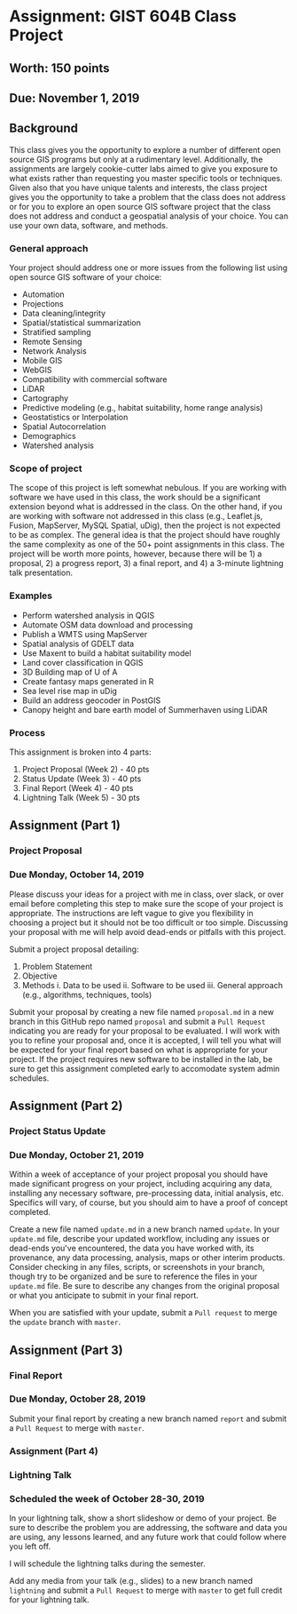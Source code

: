 # Assignment: GIST 604B Class Project
## Worth: 150 points
## Due: November 1, 2019

## Background
This class gives you the opportunity to explore a number of different open source GIS programs but only at a rudimentary level. Additionally, the assignments are largely cookie-cutter labs aimed to give you exposure to what exists rather than requesting you master specific tools or techniques. Given also that you have unique talents and interests, the class project gives you the opportunity to take a problem that the class does not address or for you to explore an open source GIS software project that the class does not address and conduct a geospatial analysis of your choice. You can use your own data, software, and methods.

### General approach

Your project should address one or more issues from the following list using open source GIS software of your choice:
- Automation
- Projections
- Data cleaning/integrity
- Spatial/statistical summarization
- Stratified sampling
- Remote Sensing
- Network Analysis
- Mobile GIS
- WebGIS
- Compatibility with commercial software
- LiDAR
- Cartography
- Predictive modeling (e.g., habitat suitability, home range analysis)
- Geostatistics or Interpolation
- Spatial Autocorrelation
- Demographics
- Watershed analysis

### Scope of project
The scope of this project is left somewhat nebulous. If you are working with software we have used in this class, the work should be a significant extension beyond what is addressed in the class. On the other hand, if you are working with software not addressed in this class (e.g., Leaflet.js, Fusion, MapServer, MySQL Spatial, uDig), then the project is not expected to be as complex. The general idea is that the project should have roughly the same complexity as one of the 50+ point assignments in this class. The project will be worth more points, however, because there will be 1) a proposal, 2) a progress report, 3) a final report, and 4) a 3-minute lightning talk presentation. 

### Examples
- Perform watershed analysis in QGIS
- Automate OSM data download and processing
- Publish a WMTS using MapServer
- Spatial analysis of GDELT data
- Use Maxent to build a habitat suitability model
- Land cover classification in QGIS
- 3D Building map of U of A
- Create fantasy maps generated in R
- Sea level rise map in uDig
- Build an address geocoder in PostGIS
- Canopy height and bare earth model of Summerhaven using LiDAR

### Process
This assignment is broken into 4 parts:
1) Project Proposal (Week 2) - 40 pts
2) Status Update (Week 3) - 40 pts
3) Final Report (Week 4) - 40 pts
4) Lightning Talk (Week 5) - 30 pts

## Assignment (Part 1) 
### Project Proposal
### Due Monday, October 14, 2019

Please discuss your ideas for a project with me in class, over slack, or over email before completing this step to make sure the scope of your project is appropriate. The instructions are left vague to give you flexibility in choosing a project but it should not be too difficult or too simple. Discussing your proposal with me will help avoid dead-ends or pitfalls with this project.

Submit a project proposal detailing:
1. Problem Statement
2. Objective
3. Methods
 i. Data to be used
 ii. Software to be used
 iii. General approach (e.g., algorithms, techniques, tools)

Submit your proposal by creating a new file named `proposal.md` in a new branch in this GitHub repo named `proposal` and submit a `Pull Request` indicating you are ready for your proposal to be evaluated. I will work with you to refine your proposal and, once it is accepted, I will tell you what will be expected for your final report based on what is appropriate for your project. If the project requires new software to be installed in the lab, be sure to get this assignment completed early to accomodate system admin schedules.
 
## Assignment (Part 2)
### Project Status Update
### Due Monday, October 21, 2019

Within a week of acceptance of your project proposal you should have made significant progress on your project, including acquiring any data, installing any necessary software, pre-processing data, initial analysis, etc. Specifics will vary, of course, but you should aim to have a proof of concept completed.

Create a new file named `update.md` in a new branch named `update`. In your `update.md` file, describe your updated workflow, including any issues or dead-ends you've encountered, the data you have worked with, its provenance, any data processing, analysis, maps or other interim products. Consider checking in any files, scripts, or screenshots in your branch, though try to be organized and be sure to reference the files in your `update.md` file. Be sure to describe any changes from the original proposal or what you anticipate to submit in your final report. 

When you are satisfied with your update, submit a `Pull request` to merge the `update` branch with `master`. 

## Assignment (Part 3)
### Final Report
### Due Monday, October 28, 2019

Submit your final report by creating a new branch named `report` and submit a `Pull Request` to merge with `master`.

### Assignment (Part 4)
### Lightning Talk
### Scheduled the week of October 28-30, 2019

In your lightning talk, show a short slideshow or demo of your project. Be sure to describe the problem you are addressing, the software and data you are using, any lessons learned, and any future work that could follow where you left off.

I will schedule the lightning talks during the semester. 

Add any media from your talk (e.g., slides) to a new branch named `lightning` and submit a `Pull Request` to merge with `master` to get full credit for your lightning talk.
